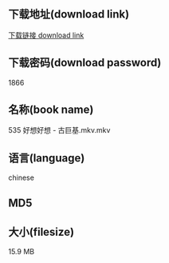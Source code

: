 ## 下载地址(download link)
[下载链接 download link](https://voluble-croquembouche-d321dc.netlify.app/?s=535+%E5%A5%BD%E6%83%B3%E5%A5%BD%E6%83%B3+-+%E5%8F%A4%E5%B7%A8%E5%9F%BA.mkv)

## 下载密码(download password)
1866

## 名称(book name)
535 好想好想 - 古巨基.mkv.mkv

## 语言(language)
chinese

## MD5


## 大小(filesize)
15.9 MB

